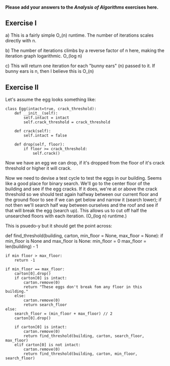 #### Please add your answers to the ***Analysis of  Algorithms*** exercises here.

## Exercise I

a) This is a fairly simple O_(n) runtime. The number of iterations scales directly with n.


b) The number of iterations climbs by a reverse factor of n here, making the iteration graph logarithmic. O_(log n)


c) This will return one iteration for each "bunny ears" (n) passed to it. If bunny ears is n, then I believe this is O_(n)

## Exercise II

Let's assume the egg looks something like:

    class Egg(intact=true, crack_threshold):
        def __init__(self):
            self.intact = intact
            self.crack_threshold = crack_threshold

        def crack(self):
            self.intact = false

        def drop(self, floor):
            if floor >= crack_threshold:
                self.crack()


Now we have an egg we can drop, if it's dropped from the floor of it's crack threshold or higher it will crack.

Now we need to devise a test cycle to test the eggs in our building. Seems like a good place for binary search. We'll go to the center floor of the building and see if the egg cracks. If it does, we're at or above the crack threshold so we should test again halfway between our current floor and the ground floor to see if we can get below and narrow it (search lower); if not then we'll search half way between ourselves and the roof and see if that will break the egg (search up). This allows us to cut off half the unsearched floors with each iteration. (O_(log n) runtime.)

This is psuedo-y but it should get the point across:

def find_threshold(building, carton, min_floor = None, max_floor = None):
    if min_floor is None and max_floor is None:
        min_floor = 0
        max_floor = len(building) - 1
    
    if min floor > max_floor:
        return -1

    if min_floor == max_floor:
        carton[0].drop()
        if carton[0] is intact:
            carton.remove(0)
            return "These eggs don't break fom any floor in this building."
        else:
            carton.remove(0)
            return search_floor
    else: 
        search_floor = (min_floor + max_floor) // 2
        carton[0].drop()

        if carton[0] is intact:
            carton.remove(0)
            return find_threshold(building, carton, search_floor, max_floor)
        elif carton[0] is not intact:
            carton.remove(0)
            return find_threshold(building, carton, min_floor, search_floor)

        
    